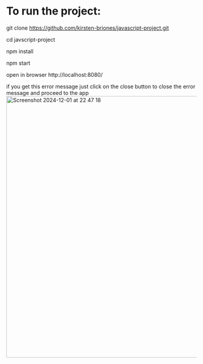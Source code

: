 # To run the project:

git clone https://github.com/kirsten-briones/javascript-project.git

cd javscript-project

npm install 

npm start

open in browser http://localhost:8080/

if you get this error message just click on the close button to close the error message and proceed to the app 
<img width="692" alt="Screenshot 2024-12-01 at 22 47 18" src="https://github.com/user-attachments/assets/96e4a13b-9398-49f0-bec1-18232a56230b">
